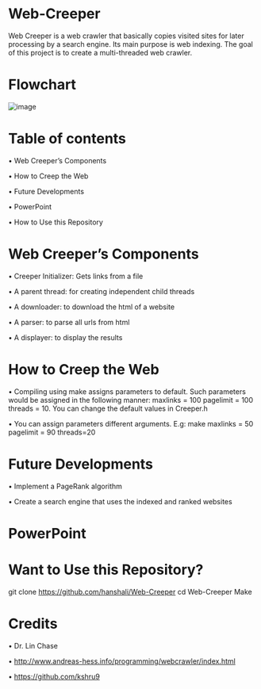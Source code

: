 # Web-Creeper
Web Creeper is a web crawler that basically copies visited sites for later processing by a search engine. Its main purpose is web indexing. The goal of this project is to create a multi-threaded web crawler.


# Flowchart


 ![image](https://user-images.githubusercontent.com/62112262/117217910-d810aa00-adc7-11eb-87f8-d7aa2e69bd9f.png)



# Table of contents

•	Web Creeper’s Components

•	How to Creep the Web

•	Future Developments

•	PowerPoint

•	How to Use this Repository


# Web Creeper’s Components

•	Creeper Initializer: Gets links from a file

•	A parent thread: for creating independent child threads

•	A downloader: to download the html of a website

•	A parser: to parse all urls from html

•	A displayer: to display the results



# How to Creep the Web

•	Compiling using make assigns parameters to default. Such parameters would be assigned in the following manner: maxlinks = 100 pagelimit = 100 threads = 10. You can change the default values in Creeper.h  

•	You can assign parameters different arguments. E.g:  make maxlinks = 50 pagelimit = 90 threads=20


# Future Developments

•	Implement a PageRank algorithm

•	Create a search engine that uses the indexed and ranked websites


# PowerPoint


# Want to Use this Repository?

git clone https://github.com/hanshali/Web-Creeper
cd Web-Creeper
Make

# Credits

•	Dr. Lin Chase

•	http://www.andreas-hess.info/programming/webcrawler/index.html

•	https://github.com/kshru9
